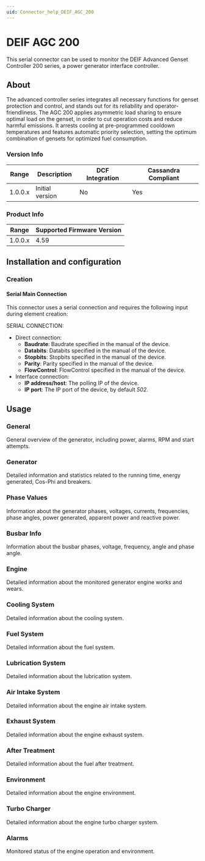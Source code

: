 ```yaml
---
uid: Connector_help_DEIF_AGC_200
---
```


# DEIF AGC 200

This serial connector can be used to monitor the DEIF Advanced Genset Controller 200 series, a power generator interface controller.

## About

The advanced controller series integrates all necessary functions for genset protection and control, and stands out for its reliability and operator-friendliness. The AGC 200 applies asymmetric load sharing to ensure optimal load on the genset, in order to cut operation costs and reduce harmful emissions. It arrests cooling at pre-programmed cooldown temperatures and features automatic priority selection, setting the optimum combination of gensets for optimized fuel consumption.

### Version Info

| Range | Description | DCF Integration | Cassandra Compliant |
|------------------|-----------------|---------------------|-------------------------|
| 1.0.0.x          | Initial version | No                  | Yes                     |

### Product Info

| Range | Supported Firmware Version |
|------------------|-----------------------------|
| 1.0.0.x          | 4.59                        |

## Installation and configuration

### Creation

#### Serial Main Connection

This connector uses a serial connection and requires the following input during element creation:

SERIAL CONNECTION:

- Direct connection:
  - **Baudrate**: Baudrate specified in the manual of the device.
  - **Databits**: Databits specified in the manual of the device.
  - **Stopbits**: Stopbits specified in the manual of the device.
  - **Parity**: Parity specified in the manual of the device.
  - **FlowControl**: FlowControl specified in the manual of the device.
- Interface connection:
  - **IP address/host**: The polling IP of the device.
  - **IP port**: The IP port of the device, by default *502*.

## Usage

### General

General overview of the generator, including power, alarms, RPM and start attempts.

### Generator

Detailed information and statistics related to the running time, energy generated, Cos-Phi and breakers.

### Phase Values

Information about the generator phases, voltages, currents, frequencies, phase angles, power generated, apparent power and reactive power.

### Busbar Info

Information about the busbar phases, voltage, frequency, angle and phase angle.

### Engine

Detailed information about the monitored generator engine works and wears.

### Cooling System

Detailed information about the cooling system.

### Fuel System

Detailed information about the fuel system.

### Lubrication System

Detailed information about the lubrication system.

### Air Intake System

Detailed information about the engine air intake system.

### Exhaust System

Detailed information about the engine exhaust system.

### After Treatment

Detailed information about the fuel after treatment.

### Environment

Detailed information about the engine environment.

### Turbo Charger

Detailed information about the engine turbo charger system.

### Alarms

Monitored status of the engine operation and environment.
